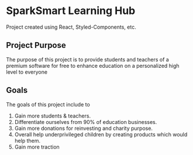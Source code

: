 # SparkSmart Learning Hub

Project created using React, Styled-Components, etc.

## Project Purpose

The purpose of this project is to provide students and teachers of a premium software for free to enhance education on a personalized high level to everyone

## Goals

The goals of this project include to
1. Gain more students & teachers.
2. Differentiate ourselves from 90% of education businesses.
3. Gain more donations for reinvesting and charity purpose.
4. Overall help underprivileged children by creating products which would help them.
5. Gain more traction

## 

